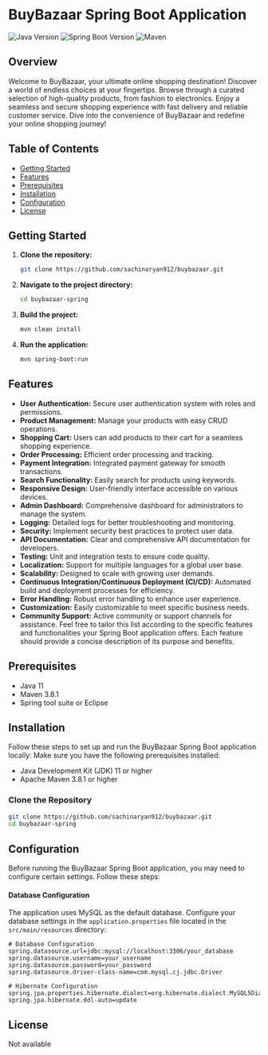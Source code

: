 # BuyBazaar Spring Boot Application

![Java Version](https://img.shields.io/badge/Java-11-green)
![Spring Boot Version](https://img.shields.io/badge/Spring%20Boot-2.5.4-brightgreen)
![Maven](https://img.shields.io/badge/Maven-3.8.1-blue)

## Overview

Welcome to BuyBazaar, your ultimate online shopping destination! Discover a world of endless choices at your fingertips. Browse through a curated selection of high-quality products, from fashion to electronics. Enjoy a seamless and secure shopping experience with fast delivery and reliable customer service. Dive into the convenience of BuyBazaar and redefine your online shopping journey!



## Table of Contents

- [Getting Started](#getting-started)
- [Features](#features)
- [Prerequisites](#prerequisites)
- [Installation](#installation)
- [Configuration](#configuration)
- [License](#license)

## Getting Started

1. **Clone the repository:**

    ```bash
    git clone https://github.com/sachinaryan912/buybazaar.git
    ```
2. **Navigate to the project directory:**
    ```bash
    cd buybazaar-spring
    ```
3. **Build the project:**
    ```bash
    mvn clean install
    ```
4. **Run the application:**
    ```bash
    mvn spring-boot:run
    ```
## Features
- **User Authentication:** Secure user authentication system with roles and permissions.
- **Product Management:** Manage your products with easy CRUD operations.
- **Shopping Cart:** Users can add products to their cart for a seamless shopping experience.
- **Order Processing:** Efficient order processing and tracking.
- **Payment Integration:** Integrated payment gateway for smooth transactions.
- **Search Functionality:** Easily search for products using keywords.
- **Responsive Design:** User-friendly interface accessible on various devices.
- **Admin Dashboard:** Comprehensive dashboard for administrators to manage the system.
- **Logging:** Detailed logs for better troubleshooting and monitoring.
- **Security:** Implement security best practices to protect user data.
- **API Documentation:** Clear and comprehensive API documentation for developers.
- **Testing:** Unit and integration tests to ensure code quality.
- **Localization:** Support for multiple languages for a global user base.
- **Scalability:** Designed to scale with growing user demands.
- **Continuous Integration/Continuous Deployment (CI/CD):** Automated build and deployment processes for efficiency.
- **Error Handling:** Robust error handling to enhance user experience.
- **Customization:** Easily customizable to meet specific business needs.
- **Community Support:** Active community or support channels for assistance.
Feel free to tailor this list according to the specific features and functionalities your Spring Boot application offers. Each feature should provide a concise description of its purpose and benefits.
## Prerequisites
- Java 11
- Maven 3.8.1
- Spring tool suite or Eclipse
## Installation
Follow these steps to set up and run the BuyBazaar Spring Boot application locally:
Make sure you have the following prerequisites installed:
- Java Development Kit (JDK) 11 or higher
- Apache Maven 3.8.1 or higher
### Clone the Repository
```bash
git clone https://github.com/sachinaryan912/buybazaar.git
cd buybazaar-spring
```

## Configuration

Before running the BuyBazaar Spring Boot application, you may need to configure certain settings. Follow these steps:

  #### Database Configuration

The application uses MySQL as the default database. Configure your database settings in the `application.properties` file located in the `src/main/resources` directory:

```properties
# Database Configuration
spring.datasource.url=jdbc:mysql://localhost:3306/your_database
spring.datasource.username=your_username
spring.datasource.password=your_password
spring.datasource.driver-class-name=com.mysql.cj.jdbc.Driver

# Hibernate Configuration
spring.jpa.properties.hibernate.dialect=org.hibernate.dialect.MySQL5Dialect
spring.jpa.hibernate.ddl-auto=update
```

## License

Not available
